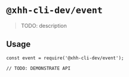 # `@xhh-cli-dev/event`

> TODO: description

## Usage

```
const event = require('@xhh-cli-dev/event');

// TODO: DEMONSTRATE API
```
